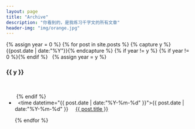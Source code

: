 ```yaml
---
layout: page
title: "Archive"
description: "你看到的，是我练习千字文的所有文章"
header-img: "img/orange.jpg"
---
```



{% assign year = 0 %}
{% for post in site.posts %}
  {% capture y %}{{post.date | date:"%Y"}}{% endcapture %}
  {% if year != y %}
   {% if year != 0 %}</ul>{% endif %}
   {% assign year = y %}
    <h3>{{ y }}</h3>
    <ul class="listing">
  {% endif %}
  <li class="listing-item">
    <time datetime="{{ post.date | date:"%Y-%m-%d" }}">{{ post.date | date:"%Y-%m-%d" }}</time>
      <a href="{{ post.url }}" title="{{ post.title }}">{{ post.title }}</a>
  </li>
{% endfor %}
  </ul>
  
